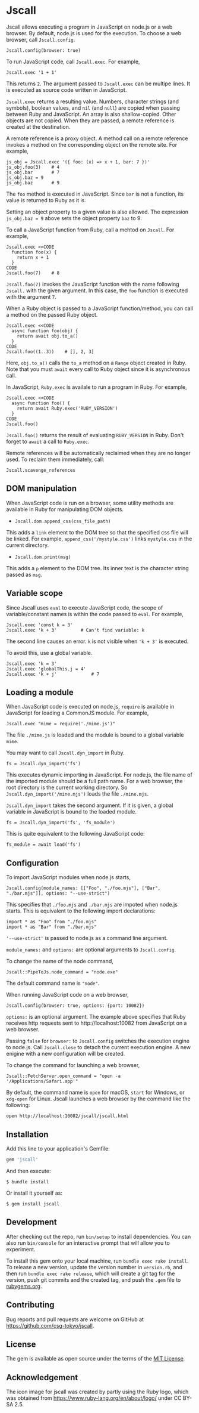 # Jscall

Jscall allows executing a program in JavaScript on node.js or a web browser.
By default, node.js is used for the execution.
To choose a web browser, call `Jscall.config`.

```
Jscall.config(browser: true)
```

To run JavaScript code, call `Jscall.exec`.
For example,

```
Jscall.exec '1 + 1'
```

This returns `2`.  The argument passed to `Jscall.exec` can be
multipe lines.  It is executed as source code written in JavaScript.

`Jscall.exec` returns a resulting value.  Numbers, character strings (and symbols), boolean values, and `nil` (and `null`)
are copied when passing between Ruby and JavaScript.  An array is also shallow-copied.
Other objects are not copied.  When they are passed, a remote reference is created at the destination.

A remote reference is a proxy object.  A method call on a remote reference invokes a method on the corresponding object on the remote site.  For example,

```
js_obj = Jscall.exec '({ foo: (x) => x + 1, bar: 7 })'
js_obj.foo(3)    # 4
js_obj.bar       # 7
js_obj.baz = 9
js_obj.baz       # 9
```

The `foo` method is executed in JavaScript.
Since `bar` is not a function, its value is returned to Ruby as it is.

Setting an object property to a given value is also
allowed.  The expression `js_obj.baz = 9` above sets
the object property `baz` to 9.

To call a JavaScript function from Ruby, call a mehtod on `Jscall`.
For example,

```
Jscall.exec <<CODE
  function foo(x) {
    return x + 1
  }
CODE
Jscall.foo(7)    # 8
```

`Jscall.foo(7)` invokes the JavaScript function with the name following `Jscall.`
with the given argument.  In this case,
the `foo` function is executed with the argument `7`.

When a Ruby object is passed to a JavaScript function/method,
you can call a method on the passed Ruby object.

```
Jscall.exec <<CODE
  async function foo(obj) {
    return await obj.to_a()
  }
CODE
Jscall.foo((1..3))    # [], 2, 3]
```

Here, `obj.to_a()` calls the `to_a` method on a `Range` object
created in Ruby.
Note that you must `await` every call to Ruby object since it is
asynchronous call.

In JavaScript, `Ruby.exec` is availale to run a program in Ruby.
For example,

```
Jscall.exec <<CODE
  async function foo() {
    return await Ruby.exec('RUBY_VERSION')
  }
CODE
Jscall.foo()
```

`Jscall.foo()` returns the result of evaluating `RUBY_VERSION`
in Ruby.
Don't forget to `await` a call to `Ruby.exec`.

Remote references will be automatically reclaimed when they are no
longer used.  To reclaim them immediately, call:

```
Jscall.scavenge_references
```

## DOM manipulation

When JavaScript code is run on a browser, some utility methods
are available in Ruby for manipulating DOM objects.

- `Jscall.dom.append_css(css_file_path)`

This adds a `link` element to the DOM tree so that the specified
css file will be linked.  For example, `append_css('/mystyle.css')`
links `mystyle.css` in the current directory.

- `Jscall.dom.print(msg)`

This adds a `p` element to the DOM tree.
Its inner text is the character string passed as `msg`.

## Variable scope

Since Jscall uses `eval` to execute JavaScript code, the scope of
variable/constant names is within the code passed to `eval`.
For example,

```
Jscall.exec 'const k = 3'
Jscall.exec 'k + 3'         # Can't find variable: k
```

The second line causes an error.  `k` is not visible
when `'k + 3'` is executed.

To avoid this, use a global variable.

```
Jscall.exec 'k = 3'
Jscall.exec 'globalThis.j = 4'
Jscall.exec 'k + j'             # 7
```

## Loading a module

When JavaScript code is executed on node.js, `require` is available in JavaScript
for loading a CommonJS module.  For example,

```
Jscall.exec "mime = require('./mime.js')"
```

The file `./mime.js` is loaded and the module is bound to a global variable `mime`.

You may want to call `Jscall.dyn_import` in Ruby.

```
fs = Jscall.dyn_import('fs')
```

This executes dynamic importing in JavaScript.
For node.js, the file name of the imported module should be a full path name.  For a web browser, the root directory is the current working directory.  So `Jscall.dyn_import('/mine.mjs')` loads the file `./mine.mjs`.

`Jscall.dyn_import` takes the second argument.  If it is given,
a global variable in JavaScript is bound to the loaded module.

```
fs = Jscall.dyn_import('fs', 'fs_module')
```

This is quite equivalent to the following JavaScript code:

```
fs_module = await load('fs')
```


## Configuration

To import JavaScript modules when node.js starts,

```
Jscall.config(module_names: [["Foo", "./foo.mjs"], ["Bar", "./bar.mjs"]], options: "--use-strict")
```

This specifies that `./foo.mjs` and `./bar.mjs` are impoted when node.js starts.
This is equivalent to the following import declarations:

```
import * as "Foo" from "./foo.mjs"
import * as "Bar" from "./bar.mjs"
```

`'--use-strict'` is passed to node.js as a command line argument.

`module_names:` and `options:` are optional arguments to `Jscall.config`.

To change the name of the node command,

```
Jscall::PipeToJs.node_command = "node.exe"
```

The default command name is `"node"`.

When running JavaScript code on a web browser,

```
Jscall.config(browser: true, options: {port: 10082})
```

`options:` is an optional argument.
The example above specifies that Ruby receives http requests
sent to http://localhost:10082 from JavaScript on a web browser.

Passing `false` for `browser:` to `Jscall.config` switches
the execution engine to node.js.
Call `Jscall.close` to detach the current execution engine.
A new enigine with a new configuration will be created.

To change the command for launching a web browser,

```
Jscall::FetchServer.open_command = "open -a '/Applications/Safari.app'"
```

By default, the command name is `open` for macOS, `start` for Windows,
or `xdg-open` for Linux.
Jscall launches a web browser by the command like the following:

```
open http://localhost:10082/jscall/jscall.html
```

## Installation

Add this line to your application's Gemfile:

```ruby
gem 'jscall'
```

And then execute:

    $ bundle install

Or install it yourself as:

    $ gem install jscall

## Development

After checking out the repo, run `bin/setup` to install dependencies. You can also run `bin/console` for an interactive prompt that will allow you to experiment.

To install this gem onto your local machine, run `bundle exec rake install`. To release a new version, update the version number in `version.rb`, and then run `bundle exec rake release`, which will create a git tag for the version, push git commits and the created tag, and push the `.gem` file to [rubygems.org](https://rubygems.org).

## Contributing

Bug reports and pull requests are welcome on GitHub at https://github.com/csg-tokyo/jscall.

## License

The gem is available as open source under the terms of the [MIT License](http://opensource.org/licenses/MIT).

## Acknowledgement

The icon image for jscall was created by partly using the Ruby logo, which was obtained
from https://www.ruby-lang.org/en/about/logo/ under CC BY-SA 2.5.
